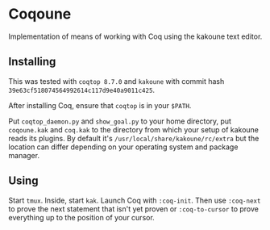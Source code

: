 Coqoune
=======

Implementation of means of working with Coq using the kakoune text editor.

Installing
----------

This was tested with `coqtop 8.7.0` and `kakoune` with commit hash
`39e63cf518074564992614c117d9e40a9011c425`.

After installing Coq, ensure that `coqtop` is in your `$PATH`.

Put `coqtop_daemon.py` and `show_goal.py` to your home directory, put
`coqoune.kak` and `coq.kak` to the directory from which your setup of kakoune
reads its plugins. By default it's `/usr/local/share/kakoune/rc/extra` but the
location can differ depending on your operating system and package manager.

Using
-----

Start `tmux`. Inside, start `kak`. Launch Coq with `:coq-init`. Then use
`:coq-next` to prove the next statement that isn't yet proven or
`:coq-to-cursor` to prove everything up to the position of your cursor.
